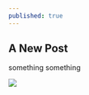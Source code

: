 ```yaml
---
published: true
---
```

## A New Post

something something

![]({{site.baseurl}}//images/potato.jpg)
